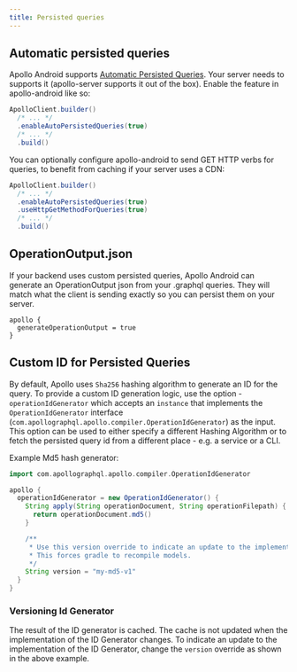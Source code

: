```yaml
---
title: Persisted queries 
---
```


## Automatic persisted queries

Apollo Android supports [Automatic Persisted Queries](https://www.apollographql.com/docs/apollo-server/performance/apq/).
Your server needs to supports it (apollo-server supports it out of the box).
Enable the feature in apollo-android like so:

```java
ApolloClient.builder()
  /* ... */
  .enableAutoPersistedQueries(true)
  /* ... */
  .build()
```

You can optionally configure apollo-android to send GET HTTP verbs for queries, to benefit from caching if your server uses a CDN:
```java
ApolloClient.builder()
  /* ... */
  .enableAutoPersistedQueries(true)
  .useHttpGetMethodForQueries(true)
  /* ... */
  .build()
```


## OperationOutput.json

If your backend uses custom persisted queries, Apollo Android can generate an OperationOutput json from your .graphql queries. They will match what the client is sending exactly so you can persist them on your server.

```
apollo {
  generateOperationOutput = true
}
```

## Custom ID for Persisted Queries

By default, Apollo uses `Sha256` hashing algorithm to generate an ID for the query. To provide a custom ID generation logic, use the option - `operationIdGenerator` which accepts an `instance` that implements the `OperationIdGenerator` interface (`com.apollographql.apollo.compiler.OperationIdGenerator`) as the input. This option can be used to either specify a different Hashing Algorithm or to fetch the persisted query id from a different place - e.g. a service or a CLI.

Example Md5 hash generator:

```groovy
import com.apollographql.apollo.compiler.OperationIdGenerator

apollo {
  operationIdGenerator = new OperationIdGenerator() {
    String apply(String operationDocument, String operationFilepath) {
      return operationDocument.md5()
    }

    /**
     * Use this version override to indicate an update to the implementation.
     * This forces gradle to recompile models.
     */
    String version = "my-md5-v1"
  }
}
```

### Versioning Id Generator

The result of the ID generator is cached. The cache is not updated when the implementation of the ID Generator changes. To indicate an update to the implementation of the ID Generator, change the `version` override as shown in the above example.
